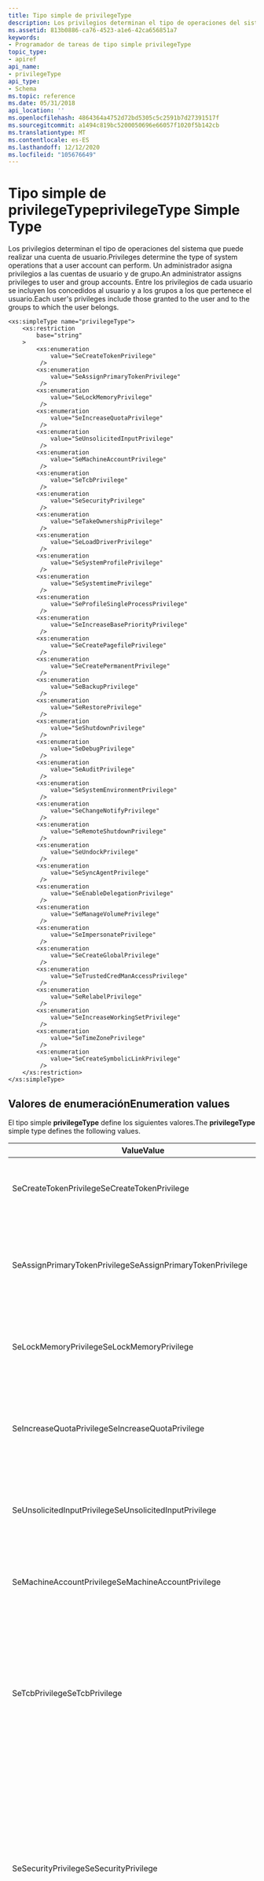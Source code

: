 ```yaml
---
title: Tipo simple de privilegeType
description: Los privilegios determinan el tipo de operaciones del sistema que puede realizar una cuenta de usuario. Un administrador asigna privilegios a las cuentas de usuario y de grupo. Entre los privilegios de cada usuario se incluyen los concedidos al usuario y a los grupos a los que pertenece el usuario.
ms.assetid: 813b0886-ca76-4523-a1e6-42ca656851a7
keywords:
- Programador de tareas de tipo simple privilegeType
topic_type:
- apiref
api_name:
- privilegeType
api_type:
- Schema
ms.topic: reference
ms.date: 05/31/2018
api_location: ''
ms.openlocfilehash: 4864364a4752d72bd5305c5c2591b7d27391517f
ms.sourcegitcommit: a1494c819bc5200050696e66057f1020f5b142cb
ms.translationtype: MT
ms.contentlocale: es-ES
ms.lasthandoff: 12/12/2020
ms.locfileid: "105676649"
---
```

# <a name="privilegetype-simple-type"></a><span data-ttu-id="21116-106">Tipo simple de privilegeType</span><span class="sxs-lookup"><span data-stu-id="21116-106">privilegeType Simple Type</span></span>

<span data-ttu-id="21116-107">Los privilegios determinan el tipo de operaciones del sistema que puede realizar una cuenta de usuario.</span><span class="sxs-lookup"><span data-stu-id="21116-107">Privileges determine the type of system operations that a user account can perform.</span></span> <span data-ttu-id="21116-108">Un administrador asigna privilegios a las cuentas de usuario y de grupo.</span><span class="sxs-lookup"><span data-stu-id="21116-108">An administrator assigns privileges to user and group accounts.</span></span> <span data-ttu-id="21116-109">Entre los privilegios de cada usuario se incluyen los concedidos al usuario y a los grupos a los que pertenece el usuario.</span><span class="sxs-lookup"><span data-stu-id="21116-109">Each user's privileges include those granted to the user and to the groups to which the user belongs.</span></span>

``` syntax
<xs:simpleType name="privilegeType">
    <xs:restriction
        base="string"
    >
        <xs:enumeration
            value="SeCreateTokenPrivilege"
         />
        <xs:enumeration
            value="SeAssignPrimaryTokenPrivilege"
         />
        <xs:enumeration
            value="SeLockMemoryPrivilege"
         />
        <xs:enumeration
            value="SeIncreaseQuotaPrivilege"
         />
        <xs:enumeration
            value="SeUnsolicitedInputPrivilege"
         />
        <xs:enumeration
            value="SeMachineAccountPrivilege"
         />
        <xs:enumeration
            value="SeTcbPrivilege"
         />
        <xs:enumeration
            value="SeSecurityPrivilege"
         />
        <xs:enumeration
            value="SeTakeOwnershipPrivilege"
         />
        <xs:enumeration
            value="SeLoadDriverPrivilege"
         />
        <xs:enumeration
            value="SeSystemProfilePrivilege"
         />
        <xs:enumeration
            value="SeSystemtimePrivilege"
         />
        <xs:enumeration
            value="SeProfileSingleProcessPrivilege"
         />
        <xs:enumeration
            value="SeIncreaseBasePriorityPrivilege"
         />
        <xs:enumeration
            value="SeCreatePagefilePrivilege"
         />
        <xs:enumeration
            value="SeCreatePermanentPrivilege"
         />
        <xs:enumeration
            value="SeBackupPrivilege"
         />
        <xs:enumeration
            value="SeRestorePrivilege"
         />
        <xs:enumeration
            value="SeShutdownPrivilege"
         />
        <xs:enumeration
            value="SeDebugPrivilege"
         />
        <xs:enumeration
            value="SeAuditPrivilege"
         />
        <xs:enumeration
            value="SeSystemEnvironmentPrivilege"
         />
        <xs:enumeration
            value="SeChangeNotifyPrivilege"
         />
        <xs:enumeration
            value="SeRemoteShutdownPrivilege"
         />
        <xs:enumeration
            value="SeUndockPrivilege"
         />
        <xs:enumeration
            value="SeSyncAgentPrivilege"
         />
        <xs:enumeration
            value="SeEnableDelegationPrivilege"
         />
        <xs:enumeration
            value="SeManageVolumePrivilege"
         />
        <xs:enumeration
            value="SeImpersonatePrivilege"
         />
        <xs:enumeration
            value="SeCreateGlobalPrivilege"
         />
        <xs:enumeration
            value="SeTrustedCredManAccessPrivilege"
         />
        <xs:enumeration
            value="SeRelabelPrivilege"
         />
        <xs:enumeration
            value="SeIncreaseWorkingSetPrivilege"
         />
        <xs:enumeration
            value="SeTimeZonePrivilege"
         />
        <xs:enumeration
            value="SeCreateSymbolicLinkPrivilege"
         />
    </xs:restriction>
</xs:simpleType>
```

## <a name="enumeration-values"></a><span data-ttu-id="21116-110">Valores de enumeración</span><span class="sxs-lookup"><span data-stu-id="21116-110">Enumeration values</span></span>

<span data-ttu-id="21116-111">El tipo simple **privilegeType** define los siguientes valores.</span><span class="sxs-lookup"><span data-stu-id="21116-111">The **privilegeType** simple type defines the following values.</span></span>



| <span data-ttu-id="21116-112">Value</span><span class="sxs-lookup"><span data-stu-id="21116-112">Value</span></span>                           | <span data-ttu-id="21116-113">Descripción</span><span class="sxs-lookup"><span data-stu-id="21116-113">Description</span></span>                                                                                                                                                                                                                                                                                                                                                                                                                                                                                                                                                                                                                                                                       |
|---------------------------------|-----------------------------------------------------------------------------------------------------------------------------------------------------------------------------------------------------------------------------------------------------------------------------------------------------------------------------------------------------------------------------------------------------------------------------------------------------------------------------------------------------------------------------------------------------------------------------------------------------------------------------------------------------------------------------------|
| <span data-ttu-id="21116-114">SeCreateTokenPrivilege</span><span class="sxs-lookup"><span data-stu-id="21116-114">SeCreateTokenPrivilege</span></span>          | <span data-ttu-id="21116-115">Se requiere para crear un token primario.</span><span class="sxs-lookup"><span data-stu-id="21116-115">Required to create a primary token.</span></span> <span data-ttu-id="21116-116">Derecho de usuario: cree un objeto de token.</span><span class="sxs-lookup"><span data-stu-id="21116-116">User Right: Create a token object.</span></span><br/>                                                                                                                                                                                                                                                                                                                                                                                                                                                                                                                                                                                                 |
| <span data-ttu-id="21116-117">SeAssignPrimaryTokenPrivilege</span><span class="sxs-lookup"><span data-stu-id="21116-117">SeAssignPrimaryTokenPrivilege</span></span>   | <span data-ttu-id="21116-118">Obligatorio para asignar el token principal de un proceso.</span><span class="sxs-lookup"><span data-stu-id="21116-118">Required to assign the primary token of a process.</span></span> <span data-ttu-id="21116-119">Derecho de usuario: reemplazar un token de nivel de proceso.</span><span class="sxs-lookup"><span data-stu-id="21116-119">User Right: Replace a process-level token.</span></span><br/>                                                                                                                                                                                                                                                                                                                                                                                                                                                                                                                                                                          |
| <span data-ttu-id="21116-120">SeLockMemoryPrivilege</span><span class="sxs-lookup"><span data-stu-id="21116-120">SeLockMemoryPrivilege</span></span>           | <span data-ttu-id="21116-121">Necesario para bloquear páginas físicas en la memoria.</span><span class="sxs-lookup"><span data-stu-id="21116-121">Required to lock physical pages in memory.</span></span> <span data-ttu-id="21116-122">Derecho de usuario: bloquear páginas en la memoria.</span><span class="sxs-lookup"><span data-stu-id="21116-122">User Right: Lock pages in memory.</span></span> <br/>                                                                                                                                                                                                                                                                                                                                                                                                                                                                                                                                                                                          |
| <span data-ttu-id="21116-123">SeIncreaseQuotaPrivilege</span><span class="sxs-lookup"><span data-stu-id="21116-123">SeIncreaseQuotaPrivilege</span></span>        | <span data-ttu-id="21116-124">Necesario para aumentar la cuota asignada a un proceso.</span><span class="sxs-lookup"><span data-stu-id="21116-124">Required to increase the quota assigned to a process.</span></span> <span data-ttu-id="21116-125">Derecho de usuario: ajuste de las cuotas de memoria para un proceso.</span><span class="sxs-lookup"><span data-stu-id="21116-125">User Right: Adjust memory quotas for a process.</span></span> <br/>                                                                                                                                                                                                                                                                                                                                                                                                                                                                                                                                                                 |
| <span data-ttu-id="21116-126">SeUnsolicitedInputPrivilege</span><span class="sxs-lookup"><span data-stu-id="21116-126">SeUnsolicitedInputPrivilege</span></span>     | <span data-ttu-id="21116-127">Necesario para leer la entrada no solicitada de un dispositivo terminal.</span><span class="sxs-lookup"><span data-stu-id="21116-127">Required to read unsolicited input from a terminal device.</span></span> <span data-ttu-id="21116-128">Derecho de usuario: no aplicable.</span><span class="sxs-lookup"><span data-stu-id="21116-128">User Right: Not applicable.</span></span> <br/>                                                                                                                                                                                                                                                                                                                                                                                                                                                                                                                                                                                |
| <span data-ttu-id="21116-129">SeMachineAccountPrivilege</span><span class="sxs-lookup"><span data-stu-id="21116-129">SeMachineAccountPrivilege</span></span>       | <span data-ttu-id="21116-130">Se requiere para crear una cuenta de equipo.</span><span class="sxs-lookup"><span data-stu-id="21116-130">Required to create a computer account.</span></span> <span data-ttu-id="21116-131">Derecho de usuario: agregar estaciones de trabajo al dominio.</span><span class="sxs-lookup"><span data-stu-id="21116-131">User Right: Add workstations to domain.</span></span> <br/>                                                                                                                                                                                                                                                                                                                                                                                                                                                                                                                                                                                        |
| <span data-ttu-id="21116-132">SeTcbPrivilege</span><span class="sxs-lookup"><span data-stu-id="21116-132">SeTcbPrivilege</span></span>                  | <span data-ttu-id="21116-133">Este privilegio identifica su titular como parte de la base del equipo de confianza.</span><span class="sxs-lookup"><span data-stu-id="21116-133">This privilege identifies its holder as part of the trusted computer base.</span></span> <span data-ttu-id="21116-134">A algunos subsistemas protegidos de confianza se les concede este privilegio.</span><span class="sxs-lookup"><span data-stu-id="21116-134">Some trusted protected subsystems are granted this privilege.</span></span> <span data-ttu-id="21116-135">Derecho de usuario: actuar como parte del sistema operativo.</span><span class="sxs-lookup"><span data-stu-id="21116-135">User Right: Act as part of the operating system.</span></span> <br/>                                                                                                                                                                                                                                                                                                                                                                                                                                                                             |
| <span data-ttu-id="21116-136">SeSecurityPrivilege</span><span class="sxs-lookup"><span data-stu-id="21116-136">SeSecurityPrivilege</span></span>             | <span data-ttu-id="21116-137">Necesario para realizar una serie de funciones relacionadas con la seguridad, como el control y la visualización de los mensajes de auditoría.</span><span class="sxs-lookup"><span data-stu-id="21116-137">Required to perform a number of security-related functions, such as controlling and viewing audit messages.</span></span> <span data-ttu-id="21116-138">Este privilegio identifica su titular como operador de seguridad.</span><span class="sxs-lookup"><span data-stu-id="21116-138">This privilege identifies its holder as a security operator.</span></span> <span data-ttu-id="21116-139">Derecho de usuario: administrar la auditoría y el registro de seguridad.</span><span class="sxs-lookup"><span data-stu-id="21116-139">User Right: Manage auditing and the security log.</span></span> <br/>                                                                                                                                                                                                                                                                                                                                                                                                                                            |
| <span data-ttu-id="21116-140">SeTakeOwnershipPrivilege</span><span class="sxs-lookup"><span data-stu-id="21116-140">SeTakeOwnershipPrivilege</span></span>        | <span data-ttu-id="21116-141">Se requiere para tomar posesión de un objeto sin que se le conceda acceso discrecional.</span><span class="sxs-lookup"><span data-stu-id="21116-141">Required to take ownership of an object without being granted discretionary access.</span></span> <span data-ttu-id="21116-142">Este privilegio permite que el valor de propietario se establezca únicamente en los valores que el titular puede asignar legítimamente como propietario de un objeto.</span><span class="sxs-lookup"><span data-stu-id="21116-142">This privilege allows the owner value to be set only to those values that the holder may legitimately assign as the owner of an object.</span></span> <span data-ttu-id="21116-143">Derecho de usuario: tomar posesión de archivos u otros objetos.</span><span class="sxs-lookup"><span data-stu-id="21116-143">User Right: Take ownership of files or other objects.</span></span> <br/>                                                                                                                                                                                                                                                                                                                                                                                     |
| <span data-ttu-id="21116-144">SeLoadDriverPrivilege</span><span class="sxs-lookup"><span data-stu-id="21116-144">SeLoadDriverPrivilege</span></span>           | <span data-ttu-id="21116-145">Necesario para cargar o descargar un controlador de dispositivo.</span><span class="sxs-lookup"><span data-stu-id="21116-145">Required to load or unload a device driver.</span></span> <span data-ttu-id="21116-146">Derecho de usuario: cargar y descargar controladores de dispositivo.</span><span class="sxs-lookup"><span data-stu-id="21116-146">User Right: Load and unload device drivers.</span></span> <br/>                                                                                                                                                                                                                                                                                                                                                                                                                                                                                                                                                                               |
| <span data-ttu-id="21116-147">SeSystemProfilePrivilege</span><span class="sxs-lookup"><span data-stu-id="21116-147">SeSystemProfilePrivilege</span></span>        | <span data-ttu-id="21116-148">Necesario para recopilar información de generación de perfiles para todo el sistema.</span><span class="sxs-lookup"><span data-stu-id="21116-148">Required to gather profiling information for the entire system.</span></span> <span data-ttu-id="21116-149">Derecho de usuario: generar perfiles del rendimiento del sistema.</span><span class="sxs-lookup"><span data-stu-id="21116-149">User Right: Profile system performance.</span></span> <br/>                                                                                                                                                                                                                                                                                                                                                                                                                                                                                                                                                               |
| <span data-ttu-id="21116-150">SeSystemtimePrivilege</span><span class="sxs-lookup"><span data-stu-id="21116-150">SeSystemtimePrivilege</span></span>           | <span data-ttu-id="21116-151">Necesario para modificar la hora del sistema.</span><span class="sxs-lookup"><span data-stu-id="21116-151">Required to modify the system time.</span></span> <span data-ttu-id="21116-152">Derecho de usuario: cambiar la hora del sistema.</span><span class="sxs-lookup"><span data-stu-id="21116-152">User Right: Change the system time.</span></span> <br/>                                                                                                                                                                                                                                                                                                                                                                                                                                                                                                                                                                                               |
| <span data-ttu-id="21116-153">SeProfileSingleProcessPrivilege</span><span class="sxs-lookup"><span data-stu-id="21116-153">SeProfileSingleProcessPrivilege</span></span> | <span data-ttu-id="21116-154">Necesario para recopilar información de generación de perfiles para un único proceso.</span><span class="sxs-lookup"><span data-stu-id="21116-154">Required to gather profiling information for a single process.</span></span> <span data-ttu-id="21116-155">Derecho de usuario: generar perfiles de un solo proceso.</span><span class="sxs-lookup"><span data-stu-id="21116-155">User Right: Profile single process.</span></span> <br/>                                                                                                                                                                                                                                                                                                                                                                                                                                                                                                                                                                    |
| <span data-ttu-id="21116-156">SeIncreaseBasePriorityPrivilege</span><span class="sxs-lookup"><span data-stu-id="21116-156">SeIncreaseBasePriorityPrivilege</span></span> | <span data-ttu-id="21116-157">Necesario para aumentar la prioridad base de un proceso.</span><span class="sxs-lookup"><span data-stu-id="21116-157">Required to increase the base priority of a process.</span></span> <span data-ttu-id="21116-158">Derecho de usuario: aumentar la prioridad de programación.</span><span class="sxs-lookup"><span data-stu-id="21116-158">User Right: Increase scheduling priority.</span></span> <br/>                                                                                                                                                                                                                                                                                                                                                                                                                                                                                                                                                                        |
| <span data-ttu-id="21116-159">SeCreatePagefilePrivilege</span><span class="sxs-lookup"><span data-stu-id="21116-159">SeCreatePagefilePrivilege</span></span>       | <span data-ttu-id="21116-160">Se requiere para crear un archivo de paginación.</span><span class="sxs-lookup"><span data-stu-id="21116-160">Required to create a paging file.</span></span> <span data-ttu-id="21116-161">Derecho de usuario: crear un archivo de paginación.</span><span class="sxs-lookup"><span data-stu-id="21116-161">User Right: Create a pagefile.</span></span> <br/>                                                                                                                                                                                                                                                                                                                                                                                                                                                                                                                                                                                                      |
| <span data-ttu-id="21116-162">SeCreatePermanentPrivilege</span><span class="sxs-lookup"><span data-stu-id="21116-162">SeCreatePermanentPrivilege</span></span>      | <span data-ttu-id="21116-163">Requerido para crear un objeto permanente.</span><span class="sxs-lookup"><span data-stu-id="21116-163">Required to create a permanent object.</span></span> <span data-ttu-id="21116-164">Derecho de usuario: crear objetos compartidos permanentes.</span><span class="sxs-lookup"><span data-stu-id="21116-164">User Right: Create permanent shared objects.</span></span> <br/>                                                                                                                                                                                                                                                                                                                                                                                                                                                                                                                                                                                   |
| <span data-ttu-id="21116-165">SeBackupPrivilege</span><span class="sxs-lookup"><span data-stu-id="21116-165">SeBackupPrivilege</span></span>               | <span data-ttu-id="21116-166">Requerido para realizar operaciones de copia de seguridad.</span><span class="sxs-lookup"><span data-stu-id="21116-166">Required to perform backup operations.</span></span> <span data-ttu-id="21116-167">Este privilegio hace que el sistema conceda todo el control de acceso de lectura a cualquier archivo, independientemente de la lista de control de acceso (ACL) especificada para el archivo.</span><span class="sxs-lookup"><span data-stu-id="21116-167">This privilege causes the system to grant all read access control to any file, regardless of the access control list (ACL) specified for the file.</span></span> <span data-ttu-id="21116-168">Cualquier solicitud de acceso que no sea de lectura todavía se evalúa con la ACL.</span><span class="sxs-lookup"><span data-stu-id="21116-168">Any access request other than read is still evaluated with the ACL.</span></span> <span data-ttu-id="21116-169">Este privilegio es necesario para RegSaveKey y RegSaveKeyExfunctions.</span><span class="sxs-lookup"><span data-stu-id="21116-169">This privilege is required by the RegSaveKey and RegSaveKeyExfunctions.</span></span> <span data-ttu-id="21116-170">Se conceden los siguientes derechos de acceso si se mantiene este privilegio: \_ control de lectura, \_ seguridad del sistema \_ de acceso, \_ \_ lectura genérica de archivo, recorrido de archivos \_ .</span><span class="sxs-lookup"><span data-stu-id="21116-170">The following access rights are granted if this privilege is held: READ\_CONTROL, ACCESS\_SYSTEM\_SECURITY, FILE\_GENERIC\_READ, FILE\_TRAVERSE.</span></span> <span data-ttu-id="21116-171">Derecho de usuario: copia de seguridad de archivos y directorios.</span><span class="sxs-lookup"><span data-stu-id="21116-171">User Right: Back up files and directories.</span></span> <br/>                                                                                                                                     |
| <span data-ttu-id="21116-172">SeRestorePrivilege</span><span class="sxs-lookup"><span data-stu-id="21116-172">SeRestorePrivilege</span></span>              | <span data-ttu-id="21116-173">Necesario para realizar operaciones de restauración.</span><span class="sxs-lookup"><span data-stu-id="21116-173">Required to perform restore operations.</span></span> <span data-ttu-id="21116-174">Este privilegio hace que el sistema conceda todo el control de acceso de escritura a cualquier archivo, independientemente de la ACL especificada para el archivo.</span><span class="sxs-lookup"><span data-stu-id="21116-174">This privilege causes the system to grant all write access control to any file, regardless of the ACL specified for the file.</span></span> <span data-ttu-id="21116-175">Cualquier solicitud de acceso que no sea de escritura todavía se evalúa con la ACL.</span><span class="sxs-lookup"><span data-stu-id="21116-175">Any access request other than write is still evaluated with the ACL.</span></span> <span data-ttu-id="21116-176">Además, este privilegio le permite establecer cualquier identificador de seguridad (SID) de usuario o grupo válido como propietario de un archivo.</span><span class="sxs-lookup"><span data-stu-id="21116-176">Additionally, this privilege enables you to set any valid user or group security identifier (SID) as the owner of a file.</span></span> <span data-ttu-id="21116-177">Este privilegio es necesario para la función RegLoadKey.</span><span class="sxs-lookup"><span data-stu-id="21116-177">This privilege is required by the RegLoadKey function.</span></span> <span data-ttu-id="21116-178">Se conceden los siguientes derechos de acceso si se mantiene este privilegio: escribir \_ DAC, escribir \_ propietario \_ , \_ seguridad del sistema de acceso, escribir archivo \_ genérico, archivo Agregar archivo \_ \_ \_ , \_ agregar \_ subdirectorio de archivo, eliminar.</span><span class="sxs-lookup"><span data-stu-id="21116-178">The following access rights are granted if this privilege is held: WRITE\_DAC, WRITE\_OWNER, ACCESS\_SYSTEM\_SECURITY, FILE\_GENERIC\_WRITE, FILE\_ADD\_FILE, FILE\_ADD\_SUBDIRECTORY, DELETE.</span></span> <span data-ttu-id="21116-179">Derecho de usuario: restaurar archivos y directorios.</span><span class="sxs-lookup"><span data-stu-id="21116-179">User Right: Restore files and directories.</span></span> <br/> |
| <span data-ttu-id="21116-180">SeShutdownPrivilege</span><span class="sxs-lookup"><span data-stu-id="21116-180">SeShutdownPrivilege</span></span>             | <span data-ttu-id="21116-181">Necesario para apagar un sistema local.</span><span class="sxs-lookup"><span data-stu-id="21116-181">Required to shut down a local system.</span></span> <span data-ttu-id="21116-182">Derecho de usuario: Apague el sistema.</span><span class="sxs-lookup"><span data-stu-id="21116-182">User Right: Shut down the system.</span></span> <br/>                                                                                                                                                                                                                                                                                                                                                                                                                                                                                                                                                                                               |
| <span data-ttu-id="21116-183">SeDebugPrivilege</span><span class="sxs-lookup"><span data-stu-id="21116-183">SeDebugPrivilege</span></span>                | <span data-ttu-id="21116-184">Necesario para depurar y ajustar la memoria de un proceso que pertenece a otra cuenta.</span><span class="sxs-lookup"><span data-stu-id="21116-184">Required to debug and adjust the memory of a process owned by another account.</span></span> <span data-ttu-id="21116-185">Derecho de usuario: depurar programas.</span><span class="sxs-lookup"><span data-stu-id="21116-185">User Right: Debug programs.</span></span> <br/>                                                                                                                                                                                                                                                                                                                                                                                                                                                                                                                                                            |
| <span data-ttu-id="21116-186">SeAuditPrivilege</span><span class="sxs-lookup"><span data-stu-id="21116-186">SeAuditPrivilege</span></span>                | <span data-ttu-id="21116-187">Necesario para generar entradas del registro de auditoría.</span><span class="sxs-lookup"><span data-stu-id="21116-187">Required to generate audit-log entries.</span></span> <span data-ttu-id="21116-188">Conceda este privilegio a los servidores seguros.</span><span class="sxs-lookup"><span data-stu-id="21116-188">Give this privilege to secure servers.</span></span> <span data-ttu-id="21116-189">Derecho de usuario: generar auditorías de seguridad.</span><span class="sxs-lookup"><span data-stu-id="21116-189">User Right: Generate security audits.</span></span> <br/>                                                                                                                                                                                                                                                                                                                                                                                                                                                                                                                                                  |
| <span data-ttu-id="21116-190">SeSystemEnvironmentPrivilege</span><span class="sxs-lookup"><span data-stu-id="21116-190">SeSystemEnvironmentPrivilege</span></span>    | <span data-ttu-id="21116-191">Necesario para modificar la memoria RAM no volátil de los sistemas que utilizan este tipo de memoria para almacenar información de configuración.</span><span class="sxs-lookup"><span data-stu-id="21116-191">Required to modify the nonvolatile RAM of systems that use this type of memory to store configuration information.</span></span> <span data-ttu-id="21116-192">Derecho de usuario: modifique los valores de entorno de firmware.</span><span class="sxs-lookup"><span data-stu-id="21116-192">User Right: Modify firmware environment values.</span></span> <br/>                                                                                                                                                                                                                                                                                                                                                                                                                                                                                                    |
| <span data-ttu-id="21116-193">SeChangeNotifyPrivilege</span><span class="sxs-lookup"><span data-stu-id="21116-193">SeChangeNotifyPrivilege</span></span>         | <span data-ttu-id="21116-194">Requerido para recibir notificaciones de cambios en archivos o directorios.</span><span class="sxs-lookup"><span data-stu-id="21116-194">Required to receive notifications of changes to files or directories.</span></span> <span data-ttu-id="21116-195">Este privilegio también hace que el sistema omita todas las comprobaciones de acceso transversal.</span><span class="sxs-lookup"><span data-stu-id="21116-195">This privilege also causes the system to skip all traversal access checks.</span></span> <span data-ttu-id="21116-196">Está habilitada de forma predeterminada para todos los usuarios.</span><span class="sxs-lookup"><span data-stu-id="21116-196">It is enabled by default for all users.</span></span> <span data-ttu-id="21116-197">Derecho de usuario: Omitir comprobación de recorrido.</span><span class="sxs-lookup"><span data-stu-id="21116-197">User Right: Bypass traverse checking.</span></span> <br/>                                                                                                                                                                                                                                                                                                                                                                                                                                        |
| <span data-ttu-id="21116-198">SeRemoteShutdownPrivilege</span><span class="sxs-lookup"><span data-stu-id="21116-198">SeRemoteShutdownPrivilege</span></span>       | <span data-ttu-id="21116-199">Necesario para apagar un sistema mediante una solicitud de red.</span><span class="sxs-lookup"><span data-stu-id="21116-199">Required to shut down a system by using a network request.</span></span> <span data-ttu-id="21116-200">Derecho de usuario: forzar el cierre desde un sistema remoto.</span><span class="sxs-lookup"><span data-stu-id="21116-200">User Right: Force shutdown from a remote system.</span></span> <br/>                                                                                                                                                                                                                                                                                                                                                                                                                                                                                                                                                           |
| <span data-ttu-id="21116-201">SeUndockPrivilege</span><span class="sxs-lookup"><span data-stu-id="21116-201">SeUndockPrivilege</span></span>               | <span data-ttu-id="21116-202">Necesario para desacoplar un equipo portátil.</span><span class="sxs-lookup"><span data-stu-id="21116-202">Required to undock a laptop.</span></span> <span data-ttu-id="21116-203">Derecho de usuario: quitar el equipo de la estación de acoplamiento.</span><span class="sxs-lookup"><span data-stu-id="21116-203">User Right: Remove computer from docking station.</span></span> <br/>                                                                                                                                                                                                                                                                                                                                                                                                                                                                                                                                                                                        |
| <span data-ttu-id="21116-204">SeSyncAgentPrivilege</span><span class="sxs-lookup"><span data-stu-id="21116-204">SeSyncAgentPrivilege</span></span>            | <span data-ttu-id="21116-205">Necesario para que un controlador de dominio use los servicios de sincronización de directorios LDAP.</span><span class="sxs-lookup"><span data-stu-id="21116-205">Required for a domain controller to use the LDAP directory synchronization services.</span></span> <span data-ttu-id="21116-206">Este privilegio permite al titular leer todos los objetos y propiedades del directorio, independientemente de la protección de los objetos y las propiedades.</span><span class="sxs-lookup"><span data-stu-id="21116-206">This privilege allows the holder to read all objects and properties in the directory, regardless of the protection on the objects and properties.</span></span> <span data-ttu-id="21116-207">De forma predeterminada, se asigna a las cuentas de administrador y LocalSystem en los controladores de dominio.</span><span class="sxs-lookup"><span data-stu-id="21116-207">By default, it is assigned to the Administrator and LocalSystem accounts on domain controllers.</span></span> <span data-ttu-id="21116-208">Derecho de usuario: sincronizar los datos del servicio de directorio.</span><span class="sxs-lookup"><span data-stu-id="21116-208">User Right: Synchronize directory service data.</span></span> <br/>                                                                                                                                                                                                                                                                                |
| <span data-ttu-id="21116-209">SeEnableDelegationPrivilege</span><span class="sxs-lookup"><span data-stu-id="21116-209">SeEnableDelegationPrivilege</span></span>     | <span data-ttu-id="21116-210">Obligatorio para marcar las cuentas de usuario y de equipo como de confianza para la delegación.</span><span class="sxs-lookup"><span data-stu-id="21116-210">Required to mark user and computer accounts as trusted for delegation.</span></span> <span data-ttu-id="21116-211">Derecho de usuario: permitir que las cuentas de equipo y de usuario sean de confianza para la delegación.</span><span class="sxs-lookup"><span data-stu-id="21116-211">User Right: Enable computer and user accounts to be trusted for delegation.</span></span> <br/>                                                                                                                                                                                                                                                                                                                                                                                                                                                                                                                    |
| <span data-ttu-id="21116-212">SeManageVolumePrivilege</span><span class="sxs-lookup"><span data-stu-id="21116-212">SeManageVolumePrivilege</span></span>         | <span data-ttu-id="21116-213">Necesario para habilitar los privilegios de administración de volúmenes.</span><span class="sxs-lookup"><span data-stu-id="21116-213">Required to enable volume management privileges.</span></span> <span data-ttu-id="21116-214">Derecho de usuario: administre los archivos de un volumen.</span><span class="sxs-lookup"><span data-stu-id="21116-214">User Right: Manage the files on a volume.</span></span> <br/>                                                                                                                                                                                                                                                                                                                                                                                                                                                                                                                                                                            |
| <span data-ttu-id="21116-215">SeImpersonatePrivilege</span><span class="sxs-lookup"><span data-stu-id="21116-215">SeImpersonatePrivilege</span></span>          | <span data-ttu-id="21116-216">Requerido para suplantar.</span><span class="sxs-lookup"><span data-stu-id="21116-216">Required to impersonate.</span></span> <span data-ttu-id="21116-217">Derecho de usuario: suplantar a un cliente tras la autenticación.</span><span class="sxs-lookup"><span data-stu-id="21116-217">User Right: Impersonate a client after authentication.</span></span> <span data-ttu-id="21116-218">Windows XP/2000: no se admite este privilegio.</span><span class="sxs-lookup"><span data-stu-id="21116-218">Windows XP/2000: This privilege is not supported.</span></span> <br/> <span data-ttu-id="21116-219">Tenga en cuenta que este valor se admite a partir de Windows Server 2003, Windows XP con SP2 y Windows 2000 con SP4.</span><span class="sxs-lookup"><span data-stu-id="21116-219">Note that this value is supported starting with Windows Server 2003, Windows XP with SP2, and Windows 2000 with SP4.</span></span><br/>                                                                                                                                                                                                                                                                                                                                                                                                     |
| <span data-ttu-id="21116-220">SeCreateGlobalPrivilege</span><span class="sxs-lookup"><span data-stu-id="21116-220">SeCreateGlobalPrivilege</span></span>         | <span data-ttu-id="21116-221">Se requiere para crear objetos de asignación de archivo con nombre en el espacio de nombres global durante Terminal Services sesiones.</span><span class="sxs-lookup"><span data-stu-id="21116-221">Required to create named file mapping objects in the global namespace during Terminal Services sessions.</span></span> <span data-ttu-id="21116-222">Este privilegio está habilitado de forma predeterminada para los administradores, los servicios y la cuenta de sistema local.</span><span class="sxs-lookup"><span data-stu-id="21116-222">This privilege is enabled by default for administrators, services, and the local system account.</span></span> <span data-ttu-id="21116-223">Derecho de usuario: crear objetos globales.</span><span class="sxs-lookup"><span data-stu-id="21116-223">User Right: Create global objects.</span></span> <span data-ttu-id="21116-224">Windows XP/2000: no se admite este privilegio.</span><span class="sxs-lookup"><span data-stu-id="21116-224">Windows XP/2000: This privilege is not supported.</span></span> <br/> <span data-ttu-id="21116-225">Tenga en cuenta que este valor se admite a partir de Windows Server 2003, Windows XP con SP2 y Windows 2000 con SP4.</span><span class="sxs-lookup"><span data-stu-id="21116-225">Note that this value is supported starting with Windows Server 2003, Windows XP with SP2, and Windows 2000 with SP4.</span></span><br/>                                                                                                                                                                                                                                        |
| <span data-ttu-id="21116-226">SeTrustedCredManAccessPrivilege</span><span class="sxs-lookup"><span data-stu-id="21116-226">SeTrustedCredManAccessPrivilege</span></span> | <span data-ttu-id="21116-227">Necesario para tener acceso al administrador de credenciales como un llamador de confianza.</span><span class="sxs-lookup"><span data-stu-id="21116-227">Required to access Credential Manager as a trusted caller.</span></span> <span data-ttu-id="21116-228">Derecho de usuario: acceder al administrador de credenciales como un llamador de confianza.</span><span class="sxs-lookup"><span data-stu-id="21116-228">User Right: Access Credential Manager as a trusted caller.</span></span> <br/>                                                                                                                                                                                                                                                                                                                                                                                                                                                                                                                                                 |
| <span data-ttu-id="21116-229">SeRelabelPrivilege</span><span class="sxs-lookup"><span data-stu-id="21116-229">SeRelabelPrivilege</span></span>              | <span data-ttu-id="21116-230">Necesario para modificar el nivel de integridad obligatorio de un objeto.</span><span class="sxs-lookup"><span data-stu-id="21116-230">Required to modify the mandatory integrity level of an object.</span></span> <span data-ttu-id="21116-231">Derecho de usuario: modifique una etiqueta de objeto.</span><span class="sxs-lookup"><span data-stu-id="21116-231">User Right: Modify an object label.</span></span> <br/>                                                                                                                                                                                                                                                                                                                                                                                                                                                                                                                                                                    |
| <span data-ttu-id="21116-232">SeIncreaseWorkingSetPrivilege</span><span class="sxs-lookup"><span data-stu-id="21116-232">SeIncreaseWorkingSetPrivilege</span></span>   | <span data-ttu-id="21116-233">Necesario para asignar más memoria a las aplicaciones que se ejecutan en el contexto de los usuarios.</span><span class="sxs-lookup"><span data-stu-id="21116-233">Required to allocate more memory for applications that run in the context of users.</span></span> <span data-ttu-id="21116-234">Derecho de usuario: aumentar un espacio de trabajo del proceso.</span><span class="sxs-lookup"><span data-stu-id="21116-234">User Right: Increase a process working set.</span></span> <br/>                                                                                                                                                                                                                                                                                                                                                                                                                                                                                                                                       |
| <span data-ttu-id="21116-235">SeTimeZonePrivilege</span><span class="sxs-lookup"><span data-stu-id="21116-235">SeTimeZonePrivilege</span></span>             | <span data-ttu-id="21116-236">Necesario para ajustar la zona horaria asociada con el reloj interno del equipo.</span><span class="sxs-lookup"><span data-stu-id="21116-236">Required to adjust the time zone associated with the computer's internal clock.</span></span> <span data-ttu-id="21116-237">Derecho de usuario: cambie la zona horaria.</span><span class="sxs-lookup"><span data-stu-id="21116-237">User Right: Change the time zone.</span></span> <br/>                                                                                                                                                                                                                                                                                                                                                                                                                                                                                                                                                     |
| <span data-ttu-id="21116-238">SeCreateSymbolicLinkPrivilege</span><span class="sxs-lookup"><span data-stu-id="21116-238">SeCreateSymbolicLinkPrivilege</span></span>   | <span data-ttu-id="21116-239">Se requiere para crear un vínculo simbólico.</span><span class="sxs-lookup"><span data-stu-id="21116-239">Required to create a symbolic link.</span></span> <span data-ttu-id="21116-240">Derecho de usuario: crear vínculos simbólicos.</span><span class="sxs-lookup"><span data-stu-id="21116-240">User Right: Create symbolic links.</span></span> <br/>                                                                                                                                                                                                                                                                                                                                                                                                                                                                                                                                                                                                |



## <a name="requirements"></a><span data-ttu-id="21116-241">Requisitos</span><span class="sxs-lookup"><span data-stu-id="21116-241">Requirements</span></span>



| <span data-ttu-id="21116-242">Requisito</span><span class="sxs-lookup"><span data-stu-id="21116-242">Requirement</span></span> | <span data-ttu-id="21116-243">Value</span><span class="sxs-lookup"><span data-stu-id="21116-243">Value</span></span> |
|-------------------------------------|---------------------------------------------------------|
| <span data-ttu-id="21116-244">Cliente mínimo compatible</span><span class="sxs-lookup"><span data-stu-id="21116-244">Minimum supported client</span></span><br/> | <span data-ttu-id="21116-245">Solo aplicaciones de escritorio de Windows 7 \[\]</span><span class="sxs-lookup"><span data-stu-id="21116-245">Windows 7 \[desktop apps only\]</span></span><br/>              |
| <span data-ttu-id="21116-246">Servidor mínimo compatible</span><span class="sxs-lookup"><span data-stu-id="21116-246">Minimum supported server</span></span><br/> | <span data-ttu-id="21116-247">Solo aplicaciones de escritorio de Windows Server 2008 R2 \[\]</span><span class="sxs-lookup"><span data-stu-id="21116-247">Windows Server 2008 R2 \[desktop apps only\]</span></span><br/> |



 

 





